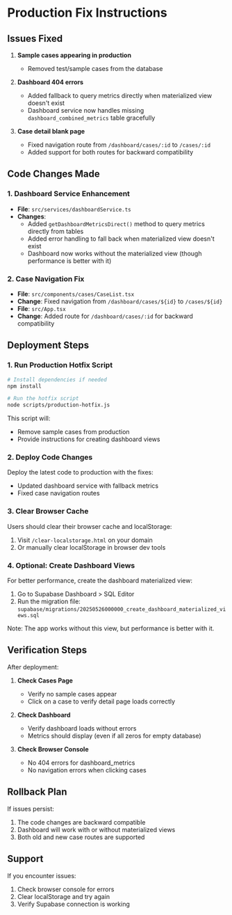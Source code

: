 # Production Fix Instructions

## Issues Fixed

1. **Sample cases appearing in production**
   - Removed test/sample cases from the database
   
2. **Dashboard 404 errors**
   - Added fallback to query metrics directly when materialized view doesn't exist
   - Dashboard service now handles missing `dashboard_combined_metrics` table gracefully

3. **Case detail blank page**
   - Fixed navigation route from `/dashboard/cases/:id` to `/cases/:id`
   - Added support for both routes for backward compatibility

## Code Changes Made

### 1. Dashboard Service Enhancement
- **File**: `src/services/dashboardService.ts`
- **Changes**: 
  - Added `getDashboardMetricsDirect()` method to query metrics directly from tables
  - Added error handling to fall back when materialized view doesn't exist
  - Dashboard now works without the materialized view (though performance is better with it)

### 2. Case Navigation Fix
- **File**: `src/components/cases/CaseList.tsx`
- **Change**: Fixed navigation from `/dashboard/cases/${id}` to `/cases/${id}`
- **File**: `src/App.tsx`
- **Change**: Added route for `/dashboard/cases/:id` for backward compatibility

## Deployment Steps

### 1. Run Production Hotfix Script
```bash
# Install dependencies if needed
npm install

# Run the hotfix script
node scripts/production-hotfix.js
```

This script will:
- Remove sample cases from production
- Provide instructions for creating dashboard views

### 2. Deploy Code Changes
Deploy the latest code to production with the fixes:
- Updated dashboard service with fallback metrics
- Fixed case navigation routes

### 3. Clear Browser Cache
Users should clear their browser cache and localStorage:
1. Visit `/clear-localstorage.html` on your domain
2. Or manually clear localStorage in browser dev tools

### 4. Optional: Create Dashboard Views
For better performance, create the dashboard materialized view:

1. Go to Supabase Dashboard > SQL Editor
2. Run the migration file: `supabase/migrations/20250526000000_create_dashboard_materialized_views.sql`

Note: The app works without this view, but performance is better with it.

## Verification Steps

After deployment:

1. **Check Cases Page**
   - Verify no sample cases appear
   - Click on a case to verify detail page loads correctly

2. **Check Dashboard**
   - Verify dashboard loads without errors
   - Metrics should display (even if all zeros for empty database)

3. **Check Browser Console**
   - No 404 errors for dashboard_metrics
   - No navigation errors when clicking cases

## Rollback Plan

If issues persist:
1. The code changes are backward compatible
2. Dashboard will work with or without materialized views
3. Both old and new case routes are supported

## Support

If you encounter issues:
1. Check browser console for errors
2. Clear localStorage and try again
3. Verify Supabase connection is working